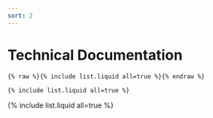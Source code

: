 ```yaml
---
sort: 2
---
```


# Technical Documentation

```
{% raw %}{% include list.liquid all=true %}{% endraw %}

{% include list.liquid all=true %}
```

{% include list.liquid all=true %}
